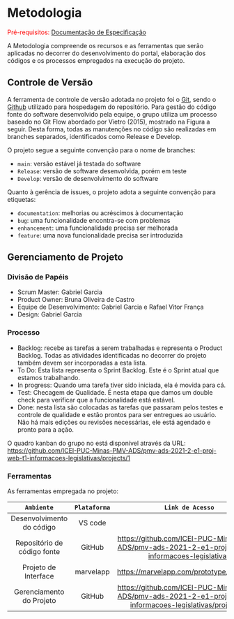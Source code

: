 
# Metodologia

<span style="color:red">Pré-requisitos: <a href="2-Especificação do Projeto.md"> Documentação de Especificação</a></span>


A Metodologia compreende os recursos e as ferramentas que serão aplicadas no decorrer do desenvolvimento do portal, elaboração dos códigos e os processos empregados na execução do projeto.


## Controle de Versão

A ferramenta de controle de versão adotada no projeto foi o
[Git](https://git-scm.com/), sendo o [Github](https://github.com) utilizado para hospedagem do repositório. Para gestão do código fonte do software desenvolvido pela equipe, o grupo utiliza um processo baseado no Git Flow abordado por Vietro (2015), mostrado na Figura a seguir. Desta forma, todas as manutenções no código são realizadas em branches separados, identificados como Release e Develop.

O projeto segue a seguinte convenção para o nome de branches:

- `main`: versão estável já testada do software
- `Release`: versão de software desenvolvida, porém em teste
- `Develop`: versão de desenvolvimento do software

Quanto à gerência de issues, o projeto adota a seguinte convenção para
etiquetas:

- `documentation`: melhorias ou acréscimos à documentação
- `bug`: uma funcionalidade encontra-se com problemas
- `enhancement`: uma funcionalidade precisa ser melhorada
- `feature`: uma nova funcionalidade precisa ser introduzida


## Gerenciamento de Projeto

### Divisão de Papéis

-	Scrum Master: Gabriel Garcia
- Product Owner: Bruna Oliveira de Castro
- Equipe de Desenvolvimento: Gabriel Garcia e Rafael Vitor França
- Design: Gabriel Garcia




### Processo

-	Backlog: recebe as tarefas a serem trabalhadas e representa o Product Backlog. Todas as atividades identificadas no decorrer do projeto também devem ser incorporadas a esta lista.
-	To Do: Esta lista representa o Sprint Backlog. Este é o Sprint atual que estamos trabalhando.
-	In progress: Quando uma tarefa tiver sido iniciada, ela é movida para cá.
-	Test: Checagem de Qualidade. É nesta etapa que damos um double check para verificar que a funcionalidade está estável.
-	Done: nesta lista são colocadas as tarefas que passaram pelos testes e controle de qualidade e estão prontos para ser entregues ao usuário. Não há mais edições ou revisões necessárias, ele está agendado e pronto para a ação.

O quadro kanban do grupo no  está disponível através da URL: https://github.com/ICEI-PUC-Minas-PMV-ADS/pmv-ads-2021-2-e1-proj-web-t1-informacoes-legislativas/projects/1




### Ferramentas

As ferramentas empregada no projeto:

|`Ambiente`|`Plataforma` |`Link de Acesso` |
|:------------------:|:------------------:|:------------------:|
|Desenvolvimento do código|VS code||
|Repositório de código fonte|GitHub|https://github.com/ICEI-PUC-Minas-PMV-ADS/pmv-ads-2021-2-e1-proj-web-t1-informacoes-legislativas|
|Projeto de Interface|marvelapp|https://marvelapp.com/prototype/2bj6456g|
|Gerenciamento do Projeto|GitHub|https://github.com/ICEI-PUC-Minas-PMV-ADS/pmv-ads-2021-2-e1-proj-web-t1-informacoes-legislativas/projects/1|

 

